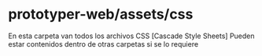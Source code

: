 # prototyper-web/assets/css
En esta carpeta van todos los archivos CSS [Cascade Style Sheets]
Pueden estar contenidos dentro de otras carpetas si se lo requiere